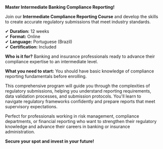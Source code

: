 **Master Intermediate Banking Compliance Reporting!**

Join our **Intermediate Compliance Reporting Course** and develop the skills to create accurate regulatory submissions that meet industry standards.

✔ **Duration:** 12 weeks  
✔ **Format:** Online  
✔ **Language:** Portuguese (Brazil)  
✔ **Certification:** Included

**Who is it for?** Banking and insurance professionals ready to advance their compliance expertise to an intermediate level.

**What you need to start:**
You should have basic knowledge of compliance reporting fundamentals before enrolling.

This comprehensive program will guide you through the complexities of regulatory submissions, helping you understand reporting requirements, data validation processes, and submission protocols. You'll learn to navigate regulatory frameworks confidently and prepare reports that meet supervisory expectations.

Perfect for professionals working in risk management, compliance departments, or financial reporting who want to strengthen their regulatory knowledge and advance their careers in banking or insurance administration.

**Secure your spot and invest in your future!**